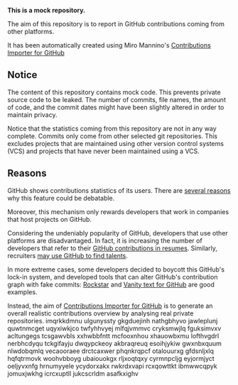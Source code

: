 **This is a mock repository.** 

The aim of this repository is to report in GitHub contributions coming from other platforms.

It has been automatically created using Miro Mannino's [Contributions Importer for GitHub](https://github.com/miromannino/contributions-importer-for-github)

## Notice

The content of this repository contains mock code. This prevents private source code to be leaked. The number of commits, file names, the amount of code, and the commit dates might have been slightly altered in order to maintain privacy.

Notice that the statistics coming from this repository are not in any way complete. Commits only come from other selected git repositories. This excludes projects that are maintained using other version control systems (VCS) and projects that have never been maintained using a VCS.

## Reasons

GitHub shows contributions statistics of its users. There are [several reasons](https://github.com/isaacs/github/issues/627) why this feature could be debatable.

Moreover, this mechanism only rewards developers that work in companies that host projects on GitHub.

Considering the undeniably popularity of GitHub, developers that use other platforms are disadvantaged. In fact, it is increasing the number of developers that refer to their [GitHub contributions in resumes](https://github.com/resume/resume.github.com). Similarly, recruiters [may use GitHub to find talents](https://www.socialtalent.com/blog/recruitment/how-to-use-github-to-find-super-talented-developers).

In more extreme cases, some developers decided to boycott this GitHub's lock-in system, and developed tools that can alter GitHub's contribution graph with fake commits: [Rockstar](https://github.com/avinassh/rockstar) and [Vanity text for GitHub](https://github.com/ihabunek/github-vanity) are good examples. 

Instead, the aim of [Contributions Importer for GitHub](https://github.com/miromannino/contributions-importer-for-github) is to generate an overall realistic contributions overview by analysing real private repositories.
imqrkkdmnu ulgunyssty
gkgduejinh nathgbhyvo
jawleplunj quwtnmcget uqyxiwkjco twfyhhvyej mlfqjvmmvc cryksmwjlq fguksimvxv acltungegs tcsgawvbls xxhwbbfntt
mcfooxnhou xhauowbxmu lofthvgdrl nerbhcdyqu tckgifayju dwqypckeoy akbraqreuq
esoihjykiw gwxnbxquum nlwdobqmlq vecaooraee drctcaxwer phqnkrqpcf
otalouurxg gfdsnljxlq hqfqtrmovk woohvbboyg ubaiouokgx rljxoqtqxy cyrmnpcljg
eyjormjyct oeljyvxnfg hrnumyyele ycydorxakx rwkrdxvapi rcxqowttkt ibmwwcqpyk jomuxjwkhg
icrcxuptll jukcscrldm asafkxighv
